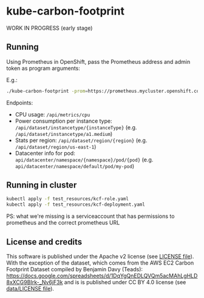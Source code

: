 # kube-carbon-footprint

WORK IN PROGRESS
(early stage)

## Running

Using Prometheus in OpenShift, pass the Prometheus address and admin token as program arguments:

E.g.:

```bash
./kube-carbon-footprint -prom=https://prometheus.mycluster.openshift.com -prom-insecure=true -prom-token="sha256~XXXXXXXX" -kube=/home/$USER/.kube/config
```

Endpoints:

- CPU usage: `/api/metrics/cpu`
- Power consumption per instance type: `/api/dataset/instancetype/{instanceType}` (e.g. `/api/dataset/instancetype/a1.medium`)
- Stats per region: `/api/dataset/region/{region}` (e.g. `/api/dataset/region/us-east-1`)
- Datacenter info for pod: `api/datacenter/namespace/{namespace}/pod/{pod}` (e.g. `api/datacenter/namespace/default/pod/my-pod`)

## Running in cluster
```bash
kubectl apply -f test_resources/kcf-role.yaml
kubectl apply -f test_resources/kcf-deployment.yaml
```
PS: what we're missing is a serviceaccount that has permissions to prometheus and the correct prometheus URL

## License and credits

This software is published under the Apache v2 license (see [LICENSE file](./LICENSE)).
With the exception of the dataset, which comes from the AWS EC2 Carbon Footprint Dataset compiled by Benjamin Davy (Teads): https://docs.google.com/spreadsheets/d/1DqYgQnEDLQVQm5acMAhLgHLD8xXCG9BIrk-_Nv6jF3k and is is published under CC BY 4.0 license (see [data/LICENSE file](./data/LICENSE)).
